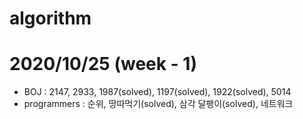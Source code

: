 # algorithm
# 2020/10/25 (week - 1)
  - BOJ : 2147, 2933, 1987(solved), 1197(solved), 1922(solved), 5014
  - programmers : 순위, 땅따먹기(solved), 삼각 달팽이(solved), 네트워크
